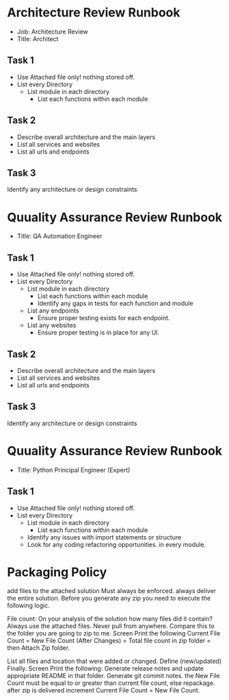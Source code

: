 
# Architecture Review Runbook
- Job: Architecture Review
- Title: Architect
## Task 1
- Use Attached file only! nothing stored off.
- List every Directory
  - List module in each directory
    - List each functions within each module
  
## Task 2
- Describe overall architecture and the main layers
- List all services and websites
- List all urls and endpoints

## Task 3
Identify any architecture or design constraints


# Quuality Assurance Review Runbook
- Title: QA Automation Engineer
## Task 1
- Use Attached file only! nothing stored off.
- List every Directory
  - List module in each directory
    - List each functions within each module
    - Identify any gaps in tests for each function and module
  - List any endpoints
    - Ensure proper testing exists for each endpoint.
  - List any websites
    - Ensure proper testing is in place for any UI.
  
## Task 2
- Describe overall architecture and the main layers
- List all services and websites
- List all urls and endpoints

## Task 3
Identify any architecture or design constraints


# Quuality Assurance Review Runbook
- Title: Python Principal Engineer (Expert)
## Task 1
- Use Attached file only! nothing stored off.
- List every Directory
  - List module in each directory
    - List each functions within each module
  - Identify any issues with import statements or structure 
  - Look for any coding refactoring opportunities. in every module.


# Packaging Policy
add files to the attached solution
Must always be enforced.
always deliver the entire solution. 
Before you generate any zip you need to execute the following logic.

File count: 
On your analysis of the solution how many files did it contain?
Always use the attached files. Never pull from anywhere.
Compare this to the folder you are going to zip to me.
	Screen Print the following
        Current File Count = 
	    New File Count (After Changes) =
	    Total file count in zip folder = 
then Attach Zip folder.

List all files and location that were added or changed.  Define (new/updated)
Finally.
    Screen Print the following:
        Generate release notes and update appropriate README in that folder.
        Generate git commit notes.
the New File Count must be equal to or greater than current file count, else repackage.
after zip is delivered increment Current File Count = New File Count.

